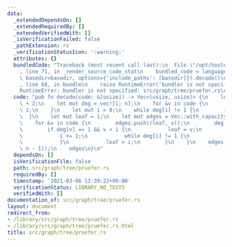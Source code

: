 ```yaml
---
data:
  _extendedDependsOn: []
  _extendedRequiredBy: []
  _extendedVerifiedWith: []
  _isVerificationFailed: false
  _pathExtension: rs
  _verificationStatusIcon: ':warning:'
  attributes: {}
  bundledCode: "Traceback (most recent call last):\n  File \"/opt/hostedtoolcache/Python/3.9.2/x64/lib/python3.9/site-packages/onlinejudge_verify/documentation/build.py\"\
    , line 71, in _render_source_code_stat\n    bundled_code = language.bundle(stat.path,\
    \ basedir=basedir, options={'include_paths': [basedir]}).decode()\n  File \"/opt/hostedtoolcache/Python/3.9.2/x64/lib/python3.9/site-packages/onlinejudge_verify/languages/user_defined.py\"\
    , line 68, in bundle\n    raise RuntimeError('bundler is not specified: {}'.format(path.as_posix()))\n\
    RuntimeError: bundler is not specified: src/graph/tree/pruefer.rs\n"
  code: "pub fn decode(code: &[usize]) -> Vec<(usize, usize)> {\n    let n = code.len()\
    \ + 2;\n    let mut deg = vec![1; n];\n    for &v in code {\n        deg[v] +=\
    \ 1;\n    }\n    let mut i = 0;\n    while deg[i] != 1 {\n        i += 1;\n  \
    \  }\n    let mut leaf = i;\n    let mut edges = Vec::with_capacity(n - 1);\n\
    \    for &v in code {\n        edges.push((leaf, v));\n        deg[v] -= 1;\n\
    \        if deg[v] == 1 && v < i {\n            leaf = v;\n        } else {\n\
    \            i += 1;\n            while deg[i] != 1 {\n                i += 1;\n\
    \            }\n            leaf = i;\n        }\n    }\n    edges.push((leaf,\
    \ n - 1));\n    edges\n}\n"
  dependsOn: []
  isVerificationFile: false
  path: src/graph/tree/pruefer.rs
  requiredBy: []
  timestamp: '2021-03-06 13:39:22+09:00'
  verificationStatus: LIBRARY_NO_TESTS
  verifiedWith: []
documentation_of: src/graph/tree/pruefer.rs
layout: document
redirect_from:
- /library/src/graph/tree/pruefer.rs
- /library/src/graph/tree/pruefer.rs.html
title: src/graph/tree/pruefer.rs
---
```

